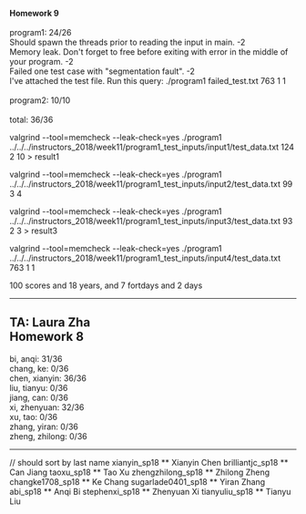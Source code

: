 **Homework 9**<br/>
<br/>
program1: 24/26<br/>
Should spawn the threads prior to reading the input in main. -2<br/>
Memory leak. Don't forget to free before exiting with error in the middle of your program. -2<br/>
Failed one test case with "segmentation fault". -2<br/>
I've attached the test file. Run this query: ./program1 failed_test.txt 763 1 1<br/>
<br/>
program2: 10/10<br/>
<br/>
total:    36/36<br/>


valgrind --tool=memcheck --leak-check=yes ./program1 ../../../instructors_2018/week11/program1_test_inputs/input1/test_data.txt 124 2 10 > result1

valgrind --tool=memcheck --leak-check=yes ./program1 ../../../instructors_2018/week11/program1_test_inputs/input2/test_data.txt 99 3 4

valgrind --tool=memcheck --leak-check=yes ./program1 ../../../instructors_2018/week11/program1_test_inputs/input3/test_data.txt 93 2 3 > result3

valgrind --tool=memcheck --leak-check=yes ./program1 ../../../instructors_2018/week11/program1_test_inputs/input4/test_data.txt 763 1 1

100 scores and 18 years, and 7 fortdays and 2 days

-----------------------------------
TA: Laura Zha <br/> Homework 8<br/>
-
bi, anqi: 31/36 <br/>
chang, ke: 0/36 <br/>
chen, xianyin: 36/36 <br/>
liu, tianyu: 0/36 <br/>
jiang, can: 0/36 <br/>
xi, zhenyuan: 32/36 <br/>
xu, tao: 0/36 <br/>
zhang, yiran: 0/36 <br/>
zheng, zhilong: 0/36 <br/>

-----------------------------------
// should sort by last name
xianyin_sp18 ** Xianyin Chen
brilliantjc_sp18 ** Can Jiang
taoxu_sp18 ** Tao Xu
zhengzhilong_sp18 ** Zhilong Zheng
changke1708_sp18 ** Ke Chang
sugarlade0401_sp18 ** Yiran Zhang
abi_sp18 ** Anqi Bi
stephenxi_sp18 ** Zhenyuan Xi
tianyuliu_sp18 ** Tianyu Liu



